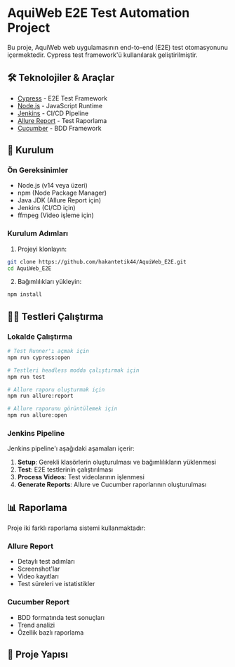 # AquiWeb E2E Test Automation Project

Bu proje, AquiWeb web uygulamasının end-to-end (E2E) test otomasyonunu içermektedir. Cypress test framework'ü kullanılarak geliştirilmiştir.

## 🛠 Teknolojiler & Araçlar

- [Cypress](https://www.cypress.io/) - E2E Test Framework
- [Node.js](https://nodejs.org/) - JavaScript Runtime
- [Jenkins](https://jenkins.io/) - CI/CD Pipeline
- [Allure Report](http://allure.qatools.ru/) - Test Raporlama
- [Cucumber](https://cucumber.io/) - BDD Framework

## 🚀 Kurulum

### Ön Gereksinimler

- Node.js (v14 veya üzeri)
- npm (Node Package Manager)
- Java JDK (Allure Report için)
- Jenkins (CI/CD için)
- ffmpeg (Video işleme için)

### Kurulum Adımları

1. Projeyi klonlayın:
```bash
git clone https://github.com/hakantetik44/AquiWeb_E2E.git
cd AquiWeb_E2E
```

2. Bağımlılıkları yükleyin:
```bash
npm install
```

## 🏃‍♂️ Testleri Çalıştırma

### Lokalde Çalıştırma

```bash
# Test Runner'ı açmak için
npm run cypress:open

# Testleri headless modda çalıştırmak için
npm run test

# Allure raporu oluşturmak için
npm run allure:report

# Allure raporunu görüntülemek için
npm run allure:open
```

### Jenkins Pipeline

Jenkins pipeline'ı aşağıdaki aşamaları içerir:

1. **Setup**: Gerekli klasörlerin oluşturulması ve bağımlılıkların yüklenmesi
2. **Test**: E2E testlerinin çalıştırılması
3. **Process Videos**: Test videolarının işlenmesi
4. **Generate Reports**: Allure ve Cucumber raporlarının oluşturulması

## 📊 Raporlama

Proje iki farklı raporlama sistemi kullanmaktadır:

### Allure Report
- Detaylı test adımları
- Screenshot'lar
- Video kayıtları
- Test süreleri ve istatistikler

### Cucumber Report
- BDD formatında test sonuçları
- Trend analizi
- Özellik bazlı raporlama

## 📁 Proje Yapısı 